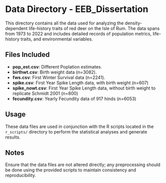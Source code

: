 # Data Directory - EEB_Dissertation

This directory contains all the data used for analyzing the density-dependent life-history traits of red deer on the Isle of Rum. The data spans from 1973 to 2022 and includes detailed records of population metrics, life-history traits, and environmental variables.

## Files Included

- **pop_est.csv**: Different Poplation estimates.
- **birthwt.csv**: Birth weight data (n=3082).
- **fws.csv**: First Winter Survival data (n=2241).
- **spike.csv**: First Year Spike Length data, with birth weight (n=607)
- **spike_nowt.csv**: First Year Spike Length data, without birth weight to replicate Schmidt 2001 (n=800)
- **fecundity.csv**: Yearly Fecundity data of 917 hinds (n=6053)


## Usage

These data files are used in conjunction with the R scripts located in the `r_scripts/` directory to perform the statistical analyses and generate results.

## Notes

Ensure that the data files are not altered directly; any preprocessing should be done using the provided scripts to maintain consistency and reproducibility.
